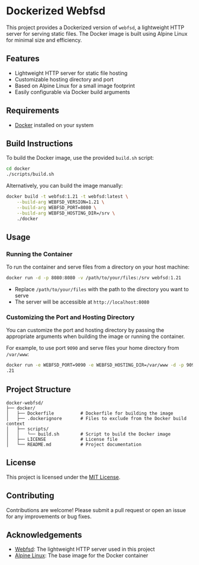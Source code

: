 # Dockerized Webfsd
This project provides a Dockerized version of `webfsd`, a lightweight HTTP server for serving static files. The Docker image is built using Alpine Linux for minimal size and efficiency.

## Features
* Lightweight HTTP server for static file hosting
* Customizable hosting directory and port
* Based on Alpine Linux for a small image footprint
* Easily configurable via Docker build arguments

## Requirements
* [Docker](https://www.docker.com/) installed on your system

## Build Instructions
To build the Docker image, use the provided `build.sh` script:

```bash
cd docker
./scripts/build.sh
```

Alternatively, you can build the image manually:

```bash
docker build -t webfsd:1.21 -t webfsd:latest \
    --build-arg WEBFSD_VERSION=1.21 \
    --build-arg WEBFSD_PORT=8080 \
    --build-arg WEBFSD_HOSTING_DIR=/srv \
    ./docker
```

## Usage
### Running the Container
To run the container and serve files from a directory on your host machine:

```bash
docker run -d -p 8080:8080 -v /path/to/your/files:/srv webfsd:1.21
```

* Replace `/path/to/your/files` with the path to the directory you want to serve
* The server will be accessible at `http://localhost:8080`

### Customizing the Port and Hosting Directory
You can customize the port and hosting directory by passing the appropriate arguments when building the image or running the container.

For example, to use port `9090` and serve files your home directory from `/var/www`:

```bash
docker run -e WEBFSD_PORT=9090 -e WEBFSD_HOSTING_DIR=/var/www -d -p 9090:9090 -v ~:/var/www  webfsd:1
.21
```

## Project Structure
```
docker-webfsd/
├── docker/
│   ├── Dockerfile          # Dockerfile for building the image
│   ├── .dockerignore       # Files to exclude from the Docker build context
│   ├── scripts/
│   │   └── build.sh        # Script to build the Docker image
│   ├── LICENSE             # License file
│   └── README.md           # Project documentation
```

## License
This project is licensed under the [MIT License](LICENSE).

## Contributing
Contributions are welcome! Please submit a pull request or open an issue for any improvements or bug fixes.

## Acknowledgements
* [Webfsd](https://github.com/ourway/webfsd): The lightweight HTTP server used in this project
* [Alpine Linux](https://alpinelinux.org): The base image for the Docker container